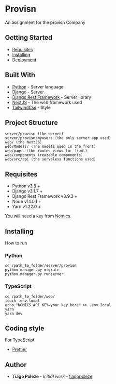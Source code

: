 # Provisn

An assignment for the provisn Company

## Getting Started

- [Requisites](#requisites)
- [Installing](#installing)
- [Deployment](#deployment)

## Built With

* [Python](https://www.python.org) - Server language
* [Django](https://www.djangoproject.com) - Server
* [Django Rest Framework](https://www.django-rest-framework.org) - Server library
* [NextJS](https://nextjs.org/) - The web framework used
* [TailwindCss](https://tailwindcss.com) - Style

## Project Structure

```
server/provisn (the server)
server/provisn/myusers (the only server app used)
web/ (the NextJS)
web/Models/ (The models used in the front)
web/pages (the routes views for front)
web/components (reuzable components)
web/src/api (the serveless functions used)
```

## Requisites

- Python v3.8 +
- Django v3.1.7 +
- Django Rest Framework v3.9.3 +
- Node v14.0.1 +
- Yarn v1.22.0 +

You will need a key from [Nomics](https://p.nomics.com/cryptocurrency-bitcoin-api).

## Installing

How to run

### Python

```
cd /path_to_folder/server/provisn
python manager.py migrate
python manager.py runserver
```

### TypeScript

```
cd /path_to_folder/web/
touch .env.local
echo "NOMICS_API_KEY=your key here" >> .env.local
yarn
yarn dev
```

## Coding style

For TypeScript
- [Prettier](https://prettier.io/)

## Author

* **Tiago Poleze** - *Initial work* - [tiagopoleze](https://github.com/tiagopoleze)
